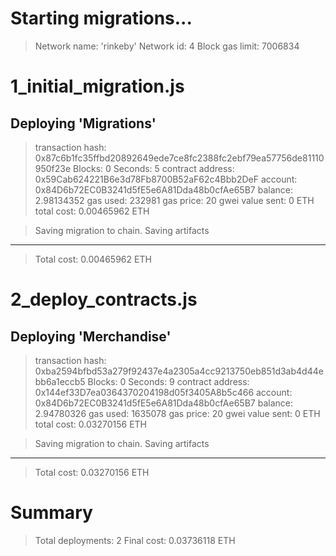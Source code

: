 Starting migrations...
======================
> Network name:    'rinkeby'
> Network id:      4
> Block gas limit: 7006834


1_initial_migration.js
======================

   Deploying 'Migrations'
   ----------------------
   > transaction hash:    0x87c6b1fc35ffbd20892649ede7ce8fc2388fc2ebf79ea57756de81110950f23e
   > Blocks: 0            Seconds: 5
   > contract address:    0x59Cab624221B6e3d78Fb8700B52aF62c4Bbb2DeF
   > account:             0x84D6b72EC0B3241d5fE5e6A81Dda48b0cfAe65B7
   > balance:             2.98134352
   > gas used:            232981
   > gas price:           20 gwei
   > value sent:          0 ETH
   > total cost:          0.00465962 ETH


   > Saving migration to chain.
   > Saving artifacts
   -------------------------------------
   > Total cost:          0.00465962 ETH


2_deploy_contracts.js
=====================

   Deploying 'Merchandise'
   -----------------------
   > transaction hash:    0xba2594bfbd53a279f92437e4a2305a4cc9213750eb851d3ab4d44ebb6a1eccb5
   > Blocks: 0            Seconds: 9
   > contract address:    0x144ef33D7ea0364370204198d05f3405A8b5c466
   > account:             0x84D6b72EC0B3241d5fE5e6A81Dda48b0cfAe65B7
   > balance:             2.94780326
   > gas used:            1635078
   > gas price:           20 gwei
   > value sent:          0 ETH
   > total cost:          0.03270156 ETH


   > Saving migration to chain.
   > Saving artifacts
   -------------------------------------
   > Total cost:          0.03270156 ETH


Summary
=======
> Total deployments:   2
> Final cost:          0.03736118 ETH